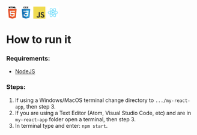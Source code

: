 [<img align="middle" alt="HTML" width="32px" src="https://raw.githubusercontent.com/github/explore/main/topics/html/html.png"  />][HTML_Site]
[<img align="middle" alt="CSS" width="32px" src="https://raw.githubusercontent.com/github/explore/main/topics/css/css.png" />][CSS_Site]
[<img align="middle" alt="JavaScript" width="32px" src="https://raw.githubusercontent.com/github/explore/main/topics/javascript/javascript.png" />][JavaScript_Site]
[<img align="middle" alt="React" width="32px" src="https://raw.githubusercontent.com/github/explore/main/topics/react/react.png" />][React_Site]

[CSS_Site]: https://developer.mozilla.org/en-US/docs/Web/CSS
[HTML_SITE]: https://developer.mozilla.org/en-US/docs/Web/HTML
[JavaScript_Site]: https://developer.mozilla.org/en-US/docs/Web/JavaScript
[React_Site]: https://reactjs.org/

# How to run it
### Requirements:
* [NodeJS](https://nodejs.org/)

### Steps:
1. If using a Windows/MacOS terminal change directory to ``.../my-react-app``, then step 3.
2. If you are using a Text Editor (Atom, Visual Studio Code, etc) and are in ``my-react-app`` folder open a terminal, then step 3.
3. In terminal type and enter: ``npm start``.
